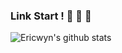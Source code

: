 ### Link Start ! 🔌 🔌 🔌

![Ericwyn's github stats](https://github-readme-stats.vercel.app/api?username=ericwyn&show_icons=true&theme=radical)


<!--
**Ericwyn/Ericwyn** is a ✨ _special_ ✨ repository because its `README.md` (this file) appears on your GitHub profile.

Here are some ideas to get you started:

- 🔭 I’m currently working on ...
- 🌱 I’m currently learning ...
- 👯 I’m looking to collaborate on ...
- 🤔 I’m looking for help with ...
- 💬 Ask me about ...
- 📫 How to reach me: ...
- 😄 Pronouns: ...
- ⚡ Fun fact: ...
-->
